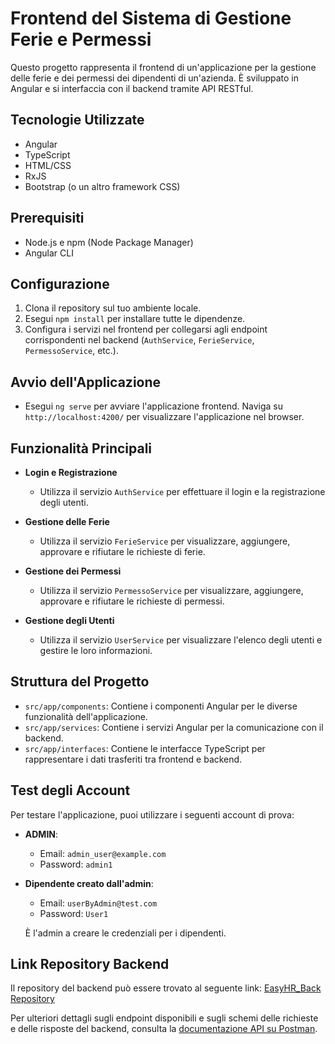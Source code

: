 # Frontend del Sistema di Gestione Ferie e Permessi

Questo progetto rappresenta il frontend di un'applicazione per la gestione delle ferie e dei permessi dei dipendenti di un'azienda. È sviluppato in Angular e si interfaccia con il backend tramite API RESTful.

## Tecnologie Utilizzate
- Angular
- TypeScript
- HTML/CSS
- RxJS
- Bootstrap (o un altro framework CSS)

## Prerequisiti
- Node.js e npm (Node Package Manager)
- Angular CLI

## Configurazione
1. Clona il repository sul tuo ambiente locale.
2. Esegui `npm install` per installare tutte le dipendenze.
3. Configura i servizi nel frontend per collegarsi agli endpoint corrispondenti nel backend (`AuthService`, `FerieService`, `PermessoService`, etc.).

## Avvio dell'Applicazione
- Esegui `ng serve` per avviare l'applicazione frontend. Naviga su `http://localhost:4200/` per visualizzare l'applicazione nel browser.

## Funzionalità Principali
- **Login e Registrazione**
  - Utilizza il servizio `AuthService` per effettuare il login e la registrazione degli utenti.

- **Gestione delle Ferie**
  - Utilizza il servizio `FerieService` per visualizzare, aggiungere, approvare e rifiutare le richieste di ferie.

- **Gestione dei Permessi**
  - Utilizza il servizio `PermessoService` per visualizzare, aggiungere, approvare e rifiutare le richieste di permessi.

- **Gestione degli Utenti**
  - Utilizza il servizio `UserService` per visualizzare l'elenco degli utenti e gestire le loro informazioni.

## Struttura del Progetto
- `src/app/components`: Contiene i componenti Angular per le diverse funzionalità dell'applicazione.
- `src/app/services`: Contiene i servizi Angular per la comunicazione con il backend.
- `src/app/interfaces`: Contiene le interfacce TypeScript per rappresentare i dati trasferiti tra frontend e backend.


## Test degli Account
Per testare l'applicazione, puoi utilizzare i seguenti account di prova:

- **ADMIN**: 
  - Email: `admin_user@example.com`
  - Password: `admin1`
  
- **Dipendente creato dall'admin**: 
  - Email: `userByAdmin@test.com`
  - Password: `User1`
  
  È l'admin a creare le credenziali per i dipendenti.

## Link Repository Backend
Il repository del backend può essere trovato al seguente link: [EasyHR_Back Repository](https://github.com/yourusername/EasyHR_Back)

Per ulteriori dettagli sugli endpoint disponibili e sugli schemi delle richieste e delle risposte del backend, consulta la [documentazione API su Postman](https://documenter.getpostman.com/view/33267926/2sA3dyhApC).